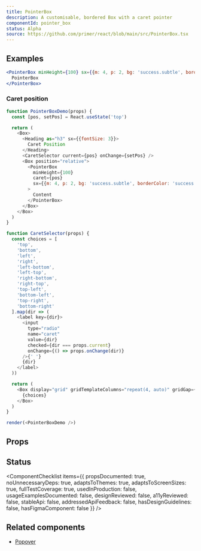 ```yaml
---
title: PointerBox
description: A customisable, bordered Box with a caret pointer
componentId: pointer_box
status: Alpha
source: https://github.com/primer/react/blob/main/src/PointerBox.tsx
---
```


## Examples

```jsx live
<PointerBox minHeight={100} sx={{m: 4, p: 2, bg: 'success.subtle', borderColor: 'success.emphasis'}}>
  PointerBox
</PointerBox>
```

### Caret position

```javascript live noinline
function PointerBoxDemo(props) {
  const [pos, setPos] = React.useState('top')

  return (
    <Box>
      <Heading as="h3" sx={{fontSize: 3}}>
        Caret Position
      </Heading>
      <CaretSelector current={pos} onChange={setPos} />
      <Box position="relative">
        <PointerBox
          minHeight={100}
          caret={pos}
          sx={{m: 4, p: 2, bg: 'success.subtle', borderColor: 'success.emphasis'}}
        >
          Content
        </PointerBox>
      </Box>
    </Box>
  )
}

function CaretSelector(props) {
  const choices = [
    'top',
    'bottom',
    'left',
    'right',
    'left-bottom',
    'left-top',
    'right-bottom',
    'right-top',
    'top-left',
    'bottom-left',
    'top-right',
    'bottom-right'
  ].map(dir => (
    <label key={dir}>
      <input
        type="radio"
        name="caret"
        value={dir}
        checked={dir === props.current}
        onChange={() => props.onChange(dir)}
      />{' '}
      {dir}
    </label>
  ))

  return (
    <Box display="grid" gridTemplateColumns="repeat(4, auto)" gridGap={3} my={2}>
      {choices}
    </Box>
  )
}

render(<PointerBoxDemo />)
```

## Props

<PropsTable>
  <PropsTableRow
    name="caret"
    type={`| 'top'
| 'top-left'
| 'top-right'
| 'right'
| 'right-top'
| 'right-bottom'
| 'bottom'
| 'bottom-left'
| 'bottom-right'
| 'left'
| 'left-top'
| 'left-bottom'`}
    defaultValue="'bottom'"
    description="Sets the location of the caret. The format is [edge]-[position on edge]. For example, right-top will position the caret on the top of the right edge of the box. Use top"
  />
</PropsTable>

## Status

<ComponentChecklist
items={{
    propsDocumented: true,
    noUnnecessaryDeps: true,
    adaptsToThemes: true,
    adaptsToScreenSizes: true,
    fullTestCoverage: true,
    usedInProduction: false,
    usageExamplesDocumented: false,
    designReviewed: false,
    a11yReviewed: false,
    stableApi: false,
    addressedApiFeedback: false,
    hasDesignGuidelines: false,
    hasFigmaComponent: false
  }}
/>

## Related components

- [Popover](/Popover)
